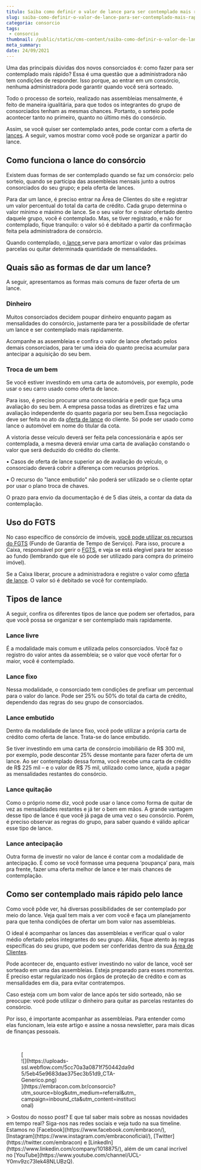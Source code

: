```yaml
---
titulo: Saiba como definir o valor de lance para ser contemplado mais rápido
slug: saiba-como-definir-o-valor-de-lance-para-ser-contemplado-mais-rapido
categoria: consorcio
tags:
 - consorcio
thumbnail: /public/static/cms-content/saiba-como-definir-o-valor-de-lance-para-ser-contemplado-mais-rapido.png
meta_summary: 
date: 24/09/2021
---
```

Uma das principais dúvidas dos novos consorciados é: como fazer para ser contemplado mais rápido? Essa é uma questão que a administradora não tem condições de responder. Isso porque, ao entrar em um consórcio, nenhuma administradora pode garantir quando você será sorteado.

Todo o processo de sorteio, realizado nas assembleias mensalmente, é feito de maneira igualitária, para que todos os integrantes do grupo de consorciados tenham as mesmas chances. Portanto, o sorteio pode acontecer tanto no primeiro, quanto no último mês do consórcio.

Assim, se você quiser ser contemplado antes, pode contar com a oferta de [lances](https://www.embracon.com.br/conhecaoconsorcio/o-que-e-o-lance). A seguir, vamos mostrar como você pode se organizar a partir do lance.

Como funciona o lance do consórcio
----------------------------------

Existem duas formas de ser contemplado quando se faz um consórcio: pelo sorteio, quando se participa das assembleias mensais junto a outros consorciados do seu grupo; e pela oferta de lances.

Para dar um lance, é preciso entrar na Área de Clientes do site e registrar um valor percentual do total da carta de crédito. Cada grupo determina o valor mínimo e máximo de lance. Se o seu valor for o maior ofertado dentro daquele grupo, você é contemplado. Mas, se tiver registrado, e não for contemplado, fique tranquilo: o valor só é debitado a partir da confirmação feita pela administradora de consórcio.

Quando contemplado, o[ lance ](https://www.embracon.com.br/conhecaoconsorcio/o-que-e-o-lance)serve para amortizar o valor das próximas parcelas ou quitar determinada quantidade de mensalidades.

Quais são as formas de dar um lance?
------------------------------------

A seguir, apresentamos as formas mais comuns de fazer oferta de um lance.

### Dinheiro

Muitos consorciados decidem poupar dinheiro enquanto pagam as mensalidades do consórcio, justamente para ter a possibilidade de ofertar um lance e ser contemplado mais rapidamente.

Acompanhe as assembleias e confira o valor de lance ofertado pelos demais consorciados, para ter uma ideia do quanto precisa acumular para antecipar a aquisição do seu bem.

### Troca de um bem

Se você estiver investindo em uma carta de automóveis, por exemplo, pode usar o seu carro usado como oferta de lance.

Para isso, é preciso procurar uma concessionária e pedir que faça uma avaliação do seu bem. A empresa passa todas as diretrizes e faz uma avaliação independente do quanto pagaria por seu bem.Essa negociação deve ser feita no ato da [oferta de lance](https://www.embracon.com.br/conhecaoconsorcio/o-que-e-o-lance) do cliente. Só pode ser usado como lance o automóvel em nome do titular da cota.

A vistoria desse veículo deverá ser feita pela concessionária e após ser contemplada, a mesma deverá enviar uma carta de avaliação constando o valor que será deduzido do crédito do cliente.

• Casos de oferta de lance superior ao de avaliação do veículo, o consorciado deverá cobrir a diferença com recursos próprios.

• O recurso do "lance embutido" não poderá ser utilizado se o cliente optar por usar o plano troca de chaves.

O prazo para envio da documentação é de 5 dias úteis, a contar da data da contemplação.

Uso do FGTS
-----------

No caso específico de consórcio de imóveis, [você pode utilizar os recursos do FGTS](https://www.embracon.com.br/blog/5-passos-para-voce-usar-o-fgts-no-consorcio-imobiliario) (Fundo de Garantia de Tempo de Serviço). Para isso, procure a Caixa, responsável por gerir o [FGTS](https://www.embracon.com.br/blog/5-passos-para-voce-usar-o-fgts-no-consorcio-imobiliario), e veja se está elegível para ter acesso ao fundo (lembrando que ele só pode ser utilizado para compra do primeiro imóvel).

Se a Caixa liberar, procure a administradora e registre o valor como [oferta de lance](https://www.embracon.com.br/conhecaoconsorcio/o-que-e-o-lance). O valor só é debitado se você for contemplado.

Tipos de lance
--------------

A seguir, confira os diferentes tipos de lance que podem ser ofertados, para que você possa se organizar e ser contemplado mais rapidamente.

### Lance livre

É a modalidade mais comum e utilizada pelos consorciados. Você faz o registro do valor antes da assembleia; se o valor que você ofertar for o maior, você é contemplado.

### Lance fixo

Nessa modalidade, o consorciado tem condições de prefixar um percentual para o valor do lance. Pode ser 25% ou 50% do total da carta de crédito, dependendo das regras do seu grupo de consorciados.

### Lance embutido

Dentro da modalidade de lance fixo, você pode utilizar a própria carta de crédito como oferta de lance. Trata-se do lance embutido.

Se tiver investindo em uma carta de consórcio imobiliário de R$ 300 mil, por exemplo, pode descontar 25% desse montante para fazer oferta de um lance. Ao ser contemplado dessa forma, você recebe uma carta de crédito de R$ 225 mil – e o valor de R$ 75 mil, utilizado como lance, ajuda a pagar as mensalidades restantes do consórcio.

### Lance quitação

Como o próprio nome diz, você pode usar o lance como forma de quitar de vez as mensalidades restantes e já ter o bem em mãos. A grande vantagem desse tipo de lance é que você já paga de uma vez o seu consórcio. Porém, é preciso observar as regras do grupo, para saber quando é válido aplicar esse tipo de lance.

### Lance antecipação

Outra forma de investir no valor de lance é contar com a modalidade de antecipação. É como se você formasse uma pequena ‘poupança’ para, mais pra frente, fazer uma oferta melhor de lance e ter mais chances de contemplação.

Como ser contemplado mais rápido pelo lance
-------------------------------------------

Como você pôde ver, há diversas possibilidades de ser contemplado por meio do lance. Veja qual tem mais a ver com você e faça um planejamento para que tenha condições de ofertar um bom valor nas assembleias.

O ideal é acompanhar os lances das assembleias e verificar qual o valor médio ofertado pelos integrantes do seu grupo. Aliás, fique atento às regras específicas do seu grupo, que podem ser conferidas dentro da sua [Área de Clientes](https://www.embracon.com.br/clientes).

Pode acontecer de, enquanto estiver investindo no valor de lance, você ser sorteado em uma das assembleias. Esteja preparado para esses momentos. É preciso estar regularizado nos órgãos de proteção de crédito e com as mensalidades em dia, para evitar contratempos.

Caso esteja com um bom valor de lance após ter sido sorteado, não se preocupe: você pode utilizar o dinheiro para quitar as parcelas restantes do consórcio.

Por isso, é importante acompanhar as assembleias. Para entender como elas funcionam, leia este artigo e assine a nossa newsletter, para mais dicas de finanças pessoais.

‍

<figure class="w-richtext-figure-type-image w-richtext-align-center" style="max-width:310px">[<div>![](https://uploads-ssl.webflow.com/5cc70a3a0871f750442da9d5/5eb45e9683dae375ec3b51d9_CTA-Generico.png)</div>](https://embracon.com.br/consorcio?utm_source=blog&utm_medium=referral&utm_campaign=inbound_cta&utm_content=institucional)</figure>> Gostou do nosso post? E que tal saber mais sobre as nossas novidades em tempo real? Siga-nos nas redes sociais e veja tudo na sua timeline. Estamos no [Facebook](https://www.facebook.com/embracon/), [Instagram](https://www.instagram.com/embraconoficial/), [Twitter](https://twitter.com/embracon) e [LinkedIn](https://www.linkedin.com/company/1018875/), além de um canal incrível no [YouTube](https://www.youtube.com/channel/UCL-Y0mv9zc73Iek48NLUBzQ).

‍
